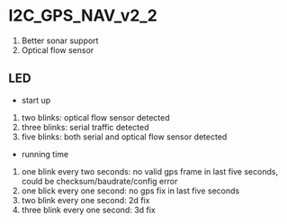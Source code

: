 I2C_GPS_NAV_v2_2
================

1. Better sonar support
2. Optical flow sensor

LED
---
- start up
1. two blinks: optical flow sensor detected
2. three blinks: serial traffic detected
3. five blinks: both serial and optical flow sensor detected

- running time
1. one blink every two seconds: no valid gps frame in last five seconds, could be checksum/baudrate/config error
2. one blick every one second: no gps fix in last five seconds
3. two blink every one second: 2d fix
4. three blink every one second: 3d fix

